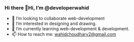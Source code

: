 ### Hi there 👋Hi, I’m @developerwahid

- 👯 I’m looking to collaborate web-development
- 👀 I’m interested in designing and drawing.
- 🌱 I’m currently learning web-development & development.
- 📫 How to reach me: wahidchoudhary2@gmail.com
